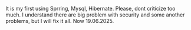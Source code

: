 It is my first using Sprring, Mysql, Hibernate. Please, dont criticize too much. I understand there are big problem with security and some another problems, but I will fix it all. Now 19.06.2025.
